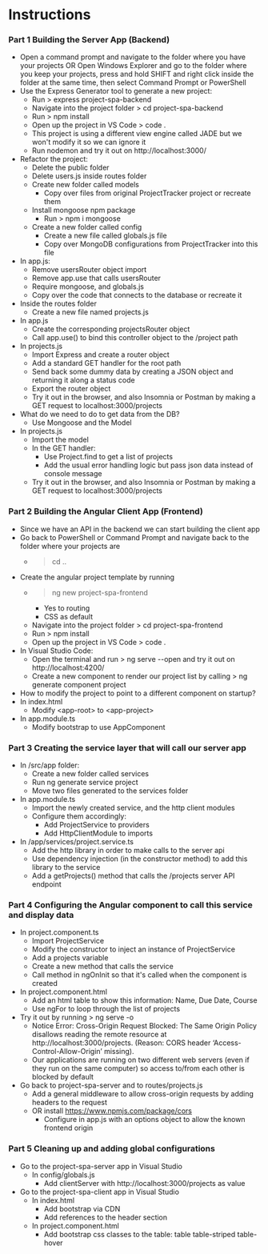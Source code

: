# Instructions

### Part 1 Building the Server App (Backend)

- Open a command prompt and navigate to the folder where you have your projects OR Open Windows Explorer and go to the folder where you keep your projects, press and hold SHIFT and right click inside the folder at the same time, then select Command Prompt or PowerShell
- Use the Express Generator tool to generate a new project:
    - Run > express project-spa-backend
    - Navigate into the project folder > cd project-spa-backend
    - Run > npm install
    - Open up the project in VS Code > code .
    - This project is using a different view engine called JADE but we won't modify it so we can ignore it
    - Run nodemon and try it out on http://localhost:3000/
- Refactor the project:
    - Delete the public folder
    - Delete users.js inside routes folder
    - Create new folder called models
        - Copy over files from original ProjectTracker project or recreate them
    - Install mongoose npm package
        - Run > npm i mongoose
    - Create a new folder called config
        - Create a new file called globals.js file
        - Copy over MongoDB configurations from ProjectTracker into this file
- In app.js:
    - Remove usersRouter object import
    - Remove app.use that calls usersRouter
    - Require mongoose, and globals.js
    - Copy over the code that connects to the database or recreate it
- Inside the routes folder
    - Create a new file named projects.js
- In app.js
    - Create the corresponding projectsRouter object
    - Call app.use() to bind this controller object to the /project path
- In projects.js
    - Import Express and create a router object
    - Add a standard GET handler for the root path
    - Send back some dummy data by creating a JSON object and returning it along a status code
    - Export the router object
    - Try it out in the browser, and also Insomnia or Postman by making a GET request to localhost:3000/projects
- What do we need to do to get data from the DB?
    - Use Mongoose and the Model
- In projects.js
    - Import the model
    - In the GET handler: 
        - Use Project.find to get a list of projects
        - Add the usual error handling logic but pass json data instead of console message
    - Try it out in the browser, and also Insomnia or Postman by making a GET request to localhost:3000/projects

### Part 2 Building the Angular Client App (Frontend)

-  Since we have an API in the backend we can start building the client app
- Go back to PowerShell or Command Prompt and navigate back to the folder where your projects are
    - > cd ..
- Create the angular project template by running
    - > ng new project-spa-frontend
        - Yes to routing
        - CSS as default
    - Navigate into the project folder > cd project-spa-frontend
    - Run > npm install
    - Open up the project in VS Code > code .
- In Visual Studio Code:
    - Open the terminal and run > ng serve --open and try it out on http://localhost:4200/
    - Create a new component to render our project list by calling > ng generate component project
- How to modify the project to point to a different component on startup?
- In index.html
    - Modify \<app-root> to \<app-project>
- In app.module.ts
    - Modify bootstrap to use AppComponent
    
### Part 3 Creating the service layer that will call our server app

- In /src/app folder:
    - Create a new folder called services
    - Run ng generate service project
    - Move two files generated to the services folder
- In app.module.ts
    - Import the newly created service, and the http client modules
    - Configure them accordingly:
        - Add ProjectService to providers
        - Add HttpClientModule to imports
- In /app/services/project.service.ts
    - Add the http library in order to make calls to the server api
    - Use dependency injection (in the constructor method) to add this library to the service
    - Add a getProjects() method that calls the /projects server API endpoint

### Part 4 Configuring the Angular component to call this service and display data

- In project.component.ts
    - Import ProjectService
    - Modify the constructor to inject an instance of ProjectService
    - Add a projects variable
    - Create a new method that calls the service
    - Call method in ngOnInit so that it's called when the component is created
- In project.component.html
    - Add an html table to show this information: Name, Due Date, Course
    - Use ngFor to loop through the list of projects
- Try it out by running > ng serve -o
    - Notice Error:  Cross-Origin Request Blocked: The Same Origin Policy disallows reading the remote resource at http://localhost:3000/projects. (Reason: CORS header ‘Access-Control-Allow-Origin’ missing).
    - Our applications are running on two different web servers (even if they run on the same computer) so access to/from each other is blocked by default
- Go back to project-spa-server and to routes/projects.js
    - Add a general middleware to allow cross-origin requests by adding headers to the request
	- OR install https://www.npmjs.com/package/cors
        - Configure in app.js with an options object to allow the known frontend origin

### Part 5 Cleaning up and adding global configurations

- Go to the project-spa-server app in Visual Studio
    - In config/globals.js
        - Add clientServer with http://localhost:3000/projects as value
- Go to the project-spa-client app in Visual Studio 
    - In index.html
        - Add bootstrap via CDN
        - Add references to the header section
    - In project.component.html
        - Add bootstrap css classes to the table: table table-striped table-hover
